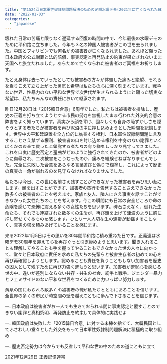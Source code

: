 ```yaml
---
title: "第1524回日本軍性奴隷制問題解決のための定期水曜デモ(2021年に亡くなられた日本軍性奴隷制被害者追悼祭) 声明書"
date: "2022-01-03"
categories: 
  - "japanese"
---
```


壊れた日常の苦痛と限りなく遅延する回復の時間の中で、今年最後の水曜デモのために平和路に立ちました。今年も３名の韓国人被害者がこの世を去られました。中国とフィリピンでも何名かの被害者が亡くなられました。あれほど願った日本政府の公式謝罪と法的賠償、事実認定と再発防止の約束が果たされないまま天国へと旅立たれました。あらためて亡くなられた被害者のご冥福をお祈りします。

たとえ身体は去っていったとしても被害者の方々が体験した痛みと絶望、それらを乗りこえて立ち上がった勇気と希望は私たちの心に深く刻まれています。戦争ない世界、性暴力のない平和な世界で次世代が生きられるようにと願った切実な希望は、私たちみんなの責任において継承されます。

昨日12月28日は「2015韓日合意」6周年でした。私たちは被害者を排除し、歴史の正義を打ち立てようとする市民の努力を無視したまま行われた外交的合意の弊害をよく知っています。真実から顔を背け、図々しくも自身の恥ずかしさを隠そうとする者たちが被害者を再び泥沼の中に押し込めようとした瞬間を記憶します。世界中の平和碑設置を全方位的に妨害する権利、日本軍性奴隷制問題に言及することさえ禁ずる権利、被害者の口を封じ込める権利を中身のない謝罪といくばくかのお金で買ったと錯覚する者たちの有り様をしっかり見守ってきました。これを口実に歴史否定と歪曲がどのように強行されてきたのか、被害者がどのように侮辱され、二次被害をこうむったのか、痛みを経験せねばなりませんでした。完全に失敗した合意をあらゆる言葉遊びと偽りで糊塗し、これによって歴史の真実の一角が崩れるのを見守らなければなりませんでした。

私たちは今日、この世に名前さえ残すことができなかった被害者を再び思い起こします。顔を出すことができず、加害者の蛮行を告発することさえできなかった数多くの被害者のことを考えます。家族と友人、隣人にさえ事実を話すことができなかった女性たちのことを考えます。今この瞬間にも日常の安全どころか命の危険を感じて恐怖に震える多くの女性たちを思います。碑石さえなく、倒れた生命たち、それでも連結された数多くの生命が、再び頭を上げて津波のように胸に押し寄せてくるものを感じます。ひとり一人大切な生の連帯が動揺することなく、真実の塔を積みあげていることを感じます。

来る2022年1月5日はその思いを30年間平和路に積み重ねた日です。正義連は水曜デモ30周年を迎えて心を再びぐっと引き締めようと思います。聞き入れることも理解してやることも手を握ってやることもできなかった世の人々に向かって、堂々と日本政府に責任を求めた私たちの先輩らと被害生存者の初めての心を再び再確認しようとします。認めることも責任を負うこともしない加害者を歴史の囚人として残すために再び力強く進もうと思います。加害者が羞恥心を感じる世の中、違いが差別にならない共存・共生の社会、紛争と戦争、ジェンダー暴力とフェミサイドのない平和な世界をつくるために力いっぱい努力します。

黄泉の国におられる数多くの被害者の魂が私たちとともにあることを信じます。全世界の多くの市民が時空間の壁を越えてともに歩んで下さることを信じます。

一. 日本政府は被害者がお一人でも生きておられる間に事実認定と覆すことのできない謝罪と真相究明、再発防止を約束して具体的に実践せよ

一. 韓国政府は失敗した「2015韓日合意」に対する未練を捨てて、大韓民国としてふさわしい堂々とした外交をもって日本軍性奴隷制問題解決に積極的に取り組め

一. 歴史否定勢力は今からでも反省して平和な世の中のための道にともに立て

2021年12月29日 正義記憶連帯

